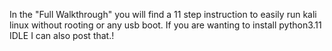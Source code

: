 In the "Full Walkthrough" you will find a 11 step instruction to easily run kali linux without rooting or any usb boot.
If you are wanting to install python3.11 IDLE I can also post that.!
